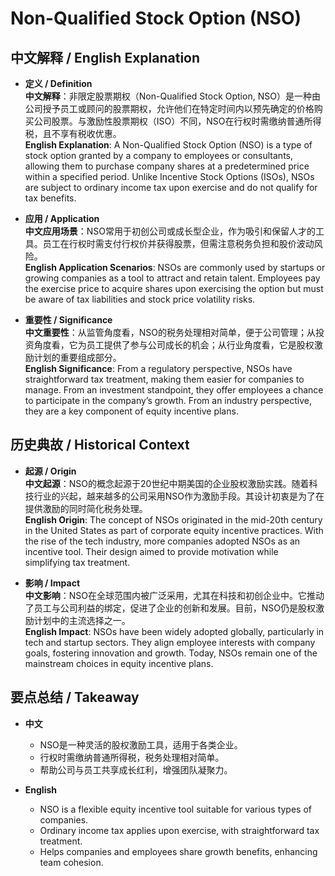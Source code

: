# Non-Qualified Stock Option (NSO)

## 中文解释 / English Explanation

* **定义 / Definition**  
  **中文解释**：非限定股票期权（Non-Qualified Stock Option, NSO）是一种由公司授予员工或顾问的股票期权，允许他们在特定时间内以预先确定的价格购买公司股票。与激励性股票期权（ISO）不同，NSO在行权时需缴纳普通所得税，且不享有税收优惠。  
  **English Explanation**: A Non-Qualified Stock Option (NSO) is a type of stock option granted by a company to employees or consultants, allowing them to purchase company shares at a predetermined price within a specified period. Unlike Incentive Stock Options (ISOs), NSOs are subject to ordinary income tax upon exercise and do not qualify for tax benefits.

* **应用 / Application**  
  **中文应用场景**：NSO常用于初创公司或成长型企业，作为吸引和保留人才的工具。员工在行权时需支付行权价并获得股票，但需注意税务负担和股价波动风险。  
  **English Application Scenarios**: NSOs are commonly used by startups or growing companies as a tool to attract and retain talent. Employees pay the exercise price to acquire shares upon exercising the option but must be aware of tax liabilities and stock price volatility risks.

* **重要性 / Significance**  
  **中文重要性**：从监管角度看，NSO的税务处理相对简单，便于公司管理；从投资角度看，它为员工提供了参与公司成长的机会；从行业角度看，它是股权激励计划的重要组成部分。  
  **English Significance**: From a regulatory perspective, NSOs have straightforward tax treatment, making them easier for companies to manage. From an investment standpoint, they offer employees a chance to participate in the company’s growth. From an industry perspective, they are a key component of equity incentive plans.

## 历史典故 / Historical Context

* **起源 / Origin**  
  **中文起源**：NSO的概念起源于20世纪中期美国的企业股权激励实践。随着科技行业的兴起，越来越多的公司采用NSO作为激励手段。其设计初衷是为了在提供激励的同时简化税务处理。  
  **English Origin**: The concept of NSOs originated in the mid-20th century in the United States as part of corporate equity incentive practices. With the rise of the tech industry, more companies adopted NSOs as an incentive tool. Their design aimed to provide motivation while simplifying tax treatment.

* **影响 / Impact**  
  **中文影响**：NSO在全球范围内被广泛采用，尤其在科技和初创企业中。它推动了员工与公司利益的绑定，促进了企业的创新和发展。目前，NSO仍是股权激励计划中的主流选择之一。  
  **English Impact**: NSOs have been widely adopted globally, particularly in tech and startup sectors. They align employee interests with company goals, fostering innovation and growth. Today, NSOs remain one of the mainstream choices in equity incentive plans.

## 要点总结 / Takeaway

* **中文**  
  - NSO是一种灵活的股权激励工具，适用于各类企业。  
  - 行权时需缴纳普通所得税，税务处理相对简单。  
  - 帮助公司与员工共享成长红利，增强团队凝聚力。

* **English**  
  - NSO is a flexible equity incentive tool suitable for various types of companies.  
  - Ordinary income tax applies upon exercise, with straightforward tax treatment.  
  - Helps companies and employees share growth benefits, enhancing team cohesion.